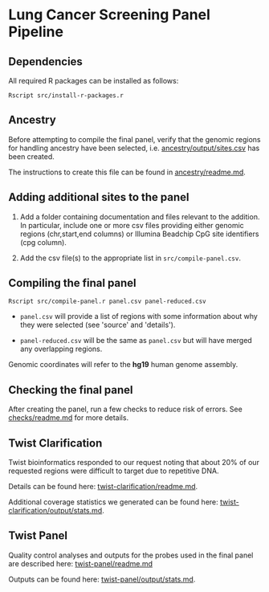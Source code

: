 # Lung Cancer Screening Panel Pipeline

## Dependencies

All required R packages can be installed as follows:

```
Rscript src/install-r-packages.r
```

## Ancestry

Before attempting to compile the final panel, verify that the
genomic regions for handling ancestry have been selected, 
i.e. [ancestry/output/sites.csv](ancestry/output/sites.csv) has been created.

The instructions to create this file can be found
in [ancestry/readme.md](ancestry/readme.md).

## Adding additional sites to the panel

1. Add a folder containing documentation and files relevant to the addition.  In particular, include one or more csv files providing either genomic regions (chr,start,end columns) or Illumina Beadchip CpG site identifiers (cpg column).

2. Add the csv file(s) to the appropriate list in `src/compile-panel.csv`.

## Compiling the final panel

```
Rscript src/compile-panel.r panel.csv panel-reduced.csv 
```

* `panel.csv` will provide a list of regions with some information about why they were selected (see 'source' and 'details').

* `panel-reduced.csv` will be the same as `panel.csv` but will have merged any overlapping regions.

Genomic coordinates will refer to the **hg19** human genome assembly.

## Checking the final panel

After creating the panel, run a few checks to reduce risk of errors.
See [checks/readme.md](checks/readm.md) for more details.

## Twist Clarification

Twist bioinformatics responded to our request 
noting that about 20% of our requested regions were difficult to 
target due to repetitive DNA.

Details can be found here:
[twist-clarification/readme.md](twist-clarification/readme.md).

Additional coverage statistics we generated can be found here: 
[twist-clarification/output/stats.md](twist-clarification/output/stats.md).

## Twist Panel

Quality control analyses and outputs
for the probes used in the final panel are described here: [twist-panel/readme.md](twist-panel/readme.md)

Outputs can be found here: 
[twist-panel/output/stats.md](twist-panel/output/stats.md).

